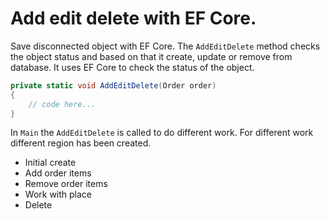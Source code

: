# Add edit delete with EF Core.

Save disconnected object with EF Core. The `AddEditDelete` method checks the object status and based
on that it create, update or remove from database. It uses EF Core to check the status of the object.

```csharp
private static void AddEditDelete(Order order)
{
    // code here...
}
```

In `Main` the `AddEditDelete` is called to do different work. For different work different region 
has been created.

* Initial create
* Add order items
* Remove order items
* Work with place
* Delete
